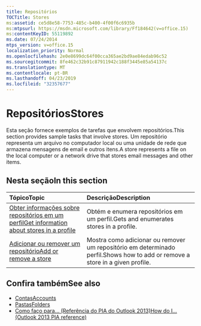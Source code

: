 ```yaml
---
title: Repositórios
TOCTitle: Stores
ms:assetid: ce5d8e58-7753-485c-b400-4f00f6c6935b
ms:mtpsurl: https://msdn.microsoft.com/library/Ff184642(v=office.15)
ms:contentKeyID: 55119892
ms.date: 07/24/2014
mtps_version: v=office.15
localization_priority: Normal
ms.openlocfilehash: 2e0e8699dc64f00cca365ae2bd9ae84edab96c52
ms.sourcegitcommit: 8fe462c32b91c87911942c188f3445e85a54137c
ms.translationtype: MT
ms.contentlocale: pt-BR
ms.lasthandoff: 04/23/2019
ms.locfileid: "32357677"
---
```

# <a name="stores"></a><span data-ttu-id="f545e-102">Repositórios</span><span class="sxs-lookup"><span data-stu-id="f545e-102">Stores</span></span>

<span data-ttu-id="f545e-103">Esta seção fornece exemplos de tarefas que envolvem repositórios.</span><span class="sxs-lookup"><span data-stu-id="f545e-103">This section provides sample tasks that involve stores.</span></span> <span data-ttu-id="f545e-104">Um repositório representa um arquivo no computador local ou uma unidade de rede que armazena mensagens de email e outros itens.</span><span class="sxs-lookup"><span data-stu-id="f545e-104">A store represents a file on the local computer or a network drive that stores email messages and other items.</span></span>

## <a name="in-this-section"></a><span data-ttu-id="f545e-105">Nesta seção</span><span class="sxs-lookup"><span data-stu-id="f545e-105">In this section</span></span>

|<span data-ttu-id="f545e-106">Tópico</span><span class="sxs-lookup"><span data-stu-id="f545e-106">Topic</span></span>|<span data-ttu-id="f545e-107">Descrição</span><span class="sxs-lookup"><span data-stu-id="f545e-107">Description</span></span>|
|:----|:----------|
|[<span data-ttu-id="f545e-108">Obter informações sobre repositórios em um perfil</span><span class="sxs-lookup"><span data-stu-id="f545e-108">Get information about stores in a profile</span></span>](how-to-get-information-about-stores-in-a-profile.md)  |<span data-ttu-id="f545e-109">Obtém e enumera repositórios em um perfil.</span><span class="sxs-lookup"><span data-stu-id="f545e-109">Gets and enumerates stores in a profile.</span></span>|
|[<span data-ttu-id="f545e-110">Adicionar ou remover um repositório</span><span class="sxs-lookup"><span data-stu-id="f545e-110">Add or remove a store</span></span>](how-to-add-or-remove-a-store.md)  |<span data-ttu-id="f545e-111">Mostra como adicionar ou remover um repositório em determinado perfil.</span><span class="sxs-lookup"><span data-stu-id="f545e-111">Shows how to add or remove a store in a given profile.</span></span>|

## <a name="see-also"></a><span data-ttu-id="f545e-112">Confira também</span><span class="sxs-lookup"><span data-stu-id="f545e-112">See also</span></span>

- [<span data-ttu-id="f545e-113">Contas</span><span class="sxs-lookup"><span data-stu-id="f545e-113">Accounts</span></span>](accounts.md)
- [<span data-ttu-id="f545e-114">Pastas</span><span class="sxs-lookup"><span data-stu-id="f545e-114">Folders</span></span>](folders.md)
- [<span data-ttu-id="f545e-115">Como faço para... (Referência do PIA do Outlook 2013)</span><span class="sxs-lookup"><span data-stu-id="f545e-115">How do I... (Outlook 2013 PIA reference)</span></span>](how-do-i-outlook-2013-pia-reference.md)

